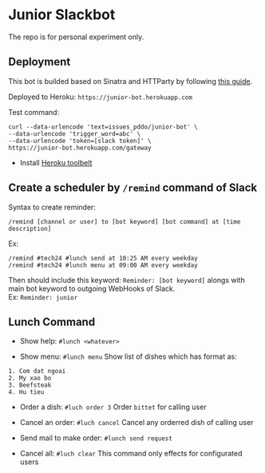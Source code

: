 # Junior Slackbot

The repo is for personal experiment only.

## Deployment

This bot is builded based on Sinatra and HTTParty by following [this guide](http://www.sitepoint.com/building-a-slackbot-with-ruby-and-sinatra/).

Deployed to Heroku: `https://junior-bot.herokuapp.com`

Test command:

```
curl --data-urlencode 'text=issues_pddo/junior-bot' \
--data-urlencode 'trigger_word=abc' \
--data-urlencode 'token=[slack token]' \
https://junior-bot.herokuapp.com/gateway
```

- Install [Heroku toolbelt](https://toolbelt.heroku.com/)


## Create a scheduler by `/remind` command of Slack

Syntax to create reminder: 

    /remind [channel or user] to [bot keyword] [bot command] at [time description]

Ex: 

    /remind #tech24 #lunch send at 10:25 AM every weekday
    /remind #tech24 #lunch menu at 09:00 AM every weekday

Then should include this keyword: `Reminder: [bot keyword]` alongs with main bot keyword to outgoing WebHooks of Slack.  
Ex: `Reminder: junior`

## Lunch Command

- Show help: `#lunch <whatever>`

- Show menu: `#lunch menu`
  Show list of dishes which has format as:

```
1. Com dat ngoai
2. My xao bo
3. Beefsteak
4. Hu tieu
```

- Order a dish: `#luch order 3`
  Order `bittet` for calling user

- Cancel an order: `#luch cancel`
  Cancel any orderred dish of calling user

- Send mail to make order: `#lunch send request`

- Cancel all: `#luch clear`
  This command only effects for configurated users
